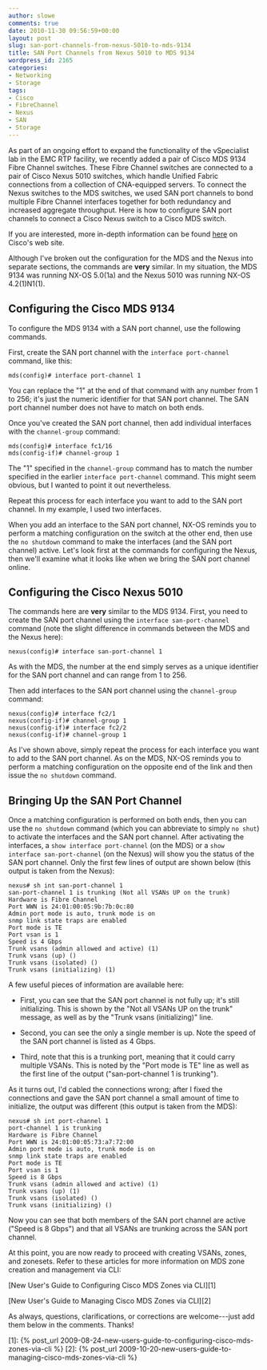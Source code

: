 ```yaml
---
author: slowe
comments: true
date: 2010-11-30 09:56:59+00:00
layout: post
slug: san-port-channels-from-nexus-5010-to-mds-9134
title: SAN Port Channels from Nexus 5010 to MDS 9134
wordpress_id: 2165
categories:
- Networking
- Storage
tags:
- Cisco
- FibreChannel
- Nexus
- SAN
- Storage
---
```


As part of an ongoing effort to expand the functionality of the vSpecialist lab in the EMC RTP facility, we recently added a pair of Cisco MDS 9134 Fibre Channel switches. These Fibre Channel switches are connected to a pair of Cisco Nexus 5010 switches, which handle Unified Fabric connections from a collection of CNA-equipped servers. To connect the Nexus switches to the MDS switches, we used SAN port channels to bond multiple Fibre Channel interfaces together for both redundancy and increased aggregate throughput. Here is how to configure SAN port channels to connect a Cisco Nexus switch to a Cisco MDS switch.

If you are interested, more in-depth information can be found [here](http://www.cisco.com/en/US/docs/switches/datacenter/nexus5000/sw/san_switching/Cisco_Nexus_5000_Series_NX-OS_SAN_Switching_Configuration_Guide_chapter7.html) on Cisco's web site.

Although I've broken out the configuration for the MDS and the Nexus into separate sections, the commands are **very** similar. In my situation, the MDS 9134 was running NX-OS 5.0(1a) and the Nexus 5010 was running NX-OS 4.2(1)N1(1).

## Configuring the Cisco MDS 9134

To configure the MDS 9134 with a SAN port channel, use the following commands.

First, create the SAN port channel with the `interface port-channel` command, like this:

	mds(config)# interface port-channel 1

You can replace the "1" at the end of that command with any number from 1 to 256; it's just the numeric identifier for that SAN port channel. The SAN port channel number does not have to match on both ends.

Once you've created the SAN port channel, then add individual interfaces with the `channel-group` command:

	mds(config)# interface fc1/16  
	mds(config-if)# channel-group 1

The "1" specified in the `channel-group` command has to match the number specified in the earlier `interface port-channel` command. This might seem obvious, but I wanted to point it out nevertheless.

Repeat this process for each interface you want to add to the SAN port channel. In my example, I used two interfaces.

When you add an interface to the SAN port channel, NX-OS reminds you to perform a matching configuration on the switch at the other end, then use the `no shutdown` command to make the interfaces (and the SAN port channel) active. Let's look first at the commands for configuring the Nexus, then we'll examine what it looks like when we bring the SAN port channel online.

## Configuring the Cisco Nexus 5010

The commands here are **very** similar to the MDS 9134. First, you need to create the SAN port channel using the `interface san-port-channel` command (note the slight difference in commands between the MDS and the Nexus here):

	nexus(config)# interface san-port-channel 1

As with the MDS, the number at the end simply serves as a unique identifier for the SAN port channel and can range from 1 to 256.

Then add interfaces to the SAN port channel using the `channel-group` command:

	nexus(config)# interface fc2/1  
	nexus(config-if)# channel-group 1  
	nexus(config-if)# interface fc2/2  
	nexus(config-if)# channel-group 1

As I've shown above, simply repeat the process for each interface you want to add to the SAN port channel. As on the MDS, NX-OS reminds you to perform a matching configuration on the opposite end of the link and then issue the `no shutdown` command.

## Bringing Up the SAN Port Channel

Once a matching configuration is performed on both ends, then you can use the `no shutdown` command (which you can abbreviate to simply `no shut`) to activate the interfaces and the SAN port channel. After activating the interfaces, a `show interface port-channel` (on the MDS) or a `show interface san-port-channel` (on the Nexus) will show you the status of the SAN port channel. Only the first few lines of output are shown below (this output is taken from the Nexus):

	nexus# sh int san-port-channel 1  
	san-port-channel 1 is trunking (Not all VSANs UP on the trunk)  
	Hardware is Fibre Channel  
	Port WWN is 24:01:00:05:9b:7b:0c:80  
	Admin port mode is auto, trunk mode is on  
	snmp link state traps are enabled  
	Port mode is TE  
	Port vsan is 1  
	Speed is 4 Gbps  
	Trunk vsans (admin allowed and active) (1)  
	Trunk vsans (up) ()  
	Trunk vsans (isolated) ()  
	Trunk vsans (initializing) (1)

A few useful pieces of information are available here:

* First, you can see that the SAN port channel is not fully up; it's still initializing. This is shown by the "Not all VSANs UP on the trunk" message, as well as by the "Trunk vsans (initializing)" line.

* Second, you can see the only a single member is up. Note the speed of the SAN port channel is listed as 4 Gbps.

* Third, note that this is a trunking port, meaning that it could carry multiple VSANs. This is noted by the "Port mode is TE" line as well as the first line of the output ("san-port-channel 1 is trunking").

As it turns out, I'd cabled the connections wrong; after I fixed the connections and gave the SAN port channel a small amount of time to initialize, the output was different (this output is taken from the MDS):

	nexus# sh int port-channel 1  
	port-channel 1 is trunking  
	Hardware is Fibre Channel  
	Port WWN is 24:01:00:05:73:a7:72:00  
	Admin port mode is auto, trunk mode is on  
	snmp link state traps are enabled  
	Port mode is TE  
	Port vsan is 1  
	Speed is 8 Gbps  
	Trunk vsans (admin allowed and active) (1)  
	Trunk vsans (up) (1)  
	Trunk vsans (isolated) ()  
	Trunk vsans (initializing) ()

Now you can see that both members of the SAN port channel are active ("Speed is 8 Gbps") and that all VSANs are trunking across the SAN port channel.

At this point, you are now ready to proceed with creating VSANs, zones, and zonesets. Refer to these articles for more information on MDS zone creation and management via CLI:

[New User's Guide to Configuring Cisco MDS Zones via CLI][1]  

[New User's Guide to Managing Cisco MDS Zones via CLI][2]

As always, questions, clarifications, or corrections are welcome---just add them below in the comments. Thanks!

[1]: {% post_url 2009-08-24-new-users-guide-to-configuring-cisco-mds-zones-via-cli %}
[2]: {% post_url 2009-10-20-new-users-guide-to-managing-cisco-mds-zones-via-cli %}
